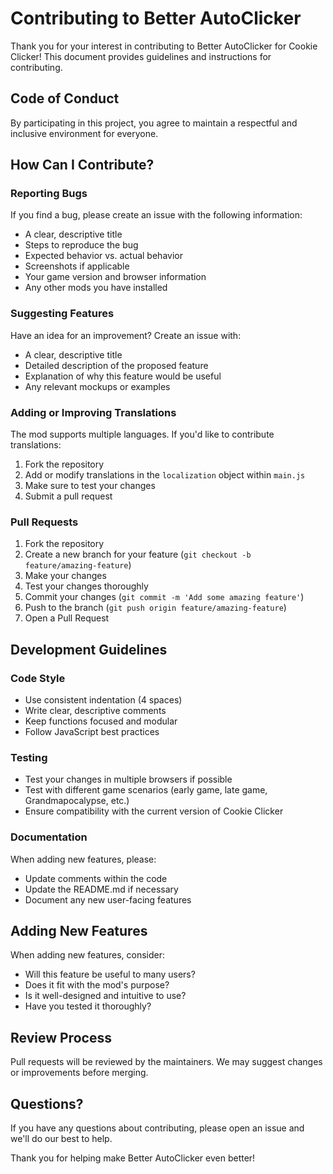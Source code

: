 # Contributing to Better AutoClicker

Thank you for your interest in contributing to Better AutoClicker for Cookie Clicker! This document provides guidelines and instructions for contributing.

## Code of Conduct

By participating in this project, you agree to maintain a respectful and inclusive environment for everyone.

## How Can I Contribute?

### Reporting Bugs

If you find a bug, please create an issue with the following information:

- A clear, descriptive title
- Steps to reproduce the bug
- Expected behavior vs. actual behavior
- Screenshots if applicable
- Your game version and browser information
- Any other mods you have installed

### Suggesting Features

Have an idea for an improvement? Create an issue with:

- A clear, descriptive title
- Detailed description of the proposed feature
- Explanation of why this feature would be useful
- Any relevant mockups or examples

### Adding or Improving Translations

The mod supports multiple languages. If you'd like to contribute translations:

1. Fork the repository
2. Add or modify translations in the `localization` object within `main.js`
3. Make sure to test your changes
4. Submit a pull request

### Pull Requests

1. Fork the repository
2. Create a new branch for your feature (`git checkout -b feature/amazing-feature`)
3. Make your changes
4. Test your changes thoroughly
5. Commit your changes (`git commit -m 'Add some amazing feature'`)
6. Push to the branch (`git push origin feature/amazing-feature`)
7. Open a Pull Request

## Development Guidelines

### Code Style

- Use consistent indentation (4 spaces)
- Write clear, descriptive comments
- Keep functions focused and modular
- Follow JavaScript best practices

### Testing

- Test your changes in multiple browsers if possible
- Test with different game scenarios (early game, late game, Grandmapocalypse, etc.)
- Ensure compatibility with the current version of Cookie Clicker

### Documentation

When adding new features, please:

- Update comments within the code
- Update the README.md if necessary
- Document any new user-facing features

## Adding New Features

When adding new features, consider:

- Will this feature be useful to many users?
- Does it fit with the mod's purpose?
- Is it well-designed and intuitive to use?
- Have you tested it thoroughly?

## Review Process

Pull requests will be reviewed by the maintainers. We may suggest changes or improvements before merging.

## Questions?

If you have any questions about contributing, please open an issue and we'll do our best to help.

Thank you for helping make Better AutoClicker even better!
